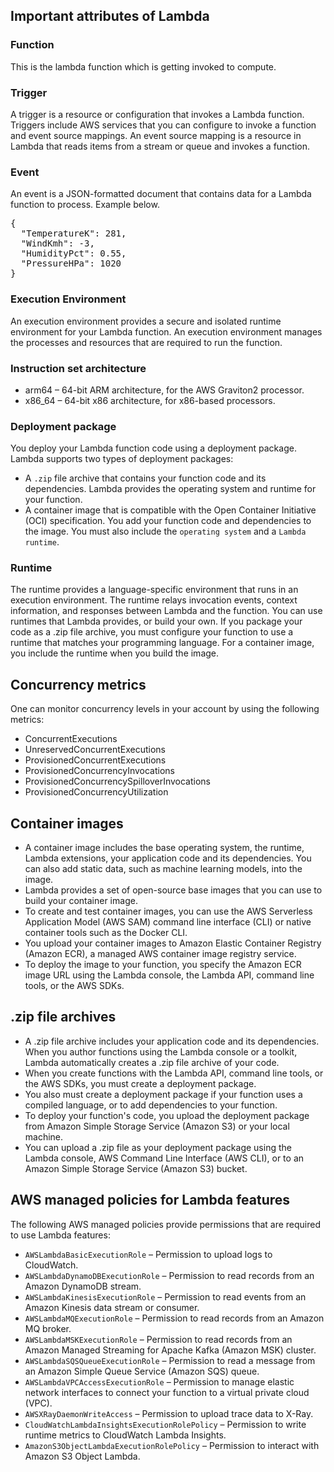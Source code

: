 ## Important attributes of Lambda

### Function
This is the lambda function which is getting invoked to compute.

### Trigger
A trigger is a resource or configuration that invokes a Lambda function. Triggers include AWS services that you can configure to invoke a function and event source mappings. An event source mapping is a resource in Lambda that reads items from a stream or queue and invokes a function.

### Event
An event is a JSON-formatted document that contains data for a Lambda function to process. Example below.

<pre>
{
  "TemperatureK": 281,
  "WindKmh": -3,
  "HumidityPct": 0.55,
  "PressureHPa": 1020
}
</pre>

### Execution Environment
An execution environment provides a secure and isolated runtime environment for your Lambda function.
An execution environment manages the processes and resources that are required to run the function.

### Instruction set architecture
* arm64 – 64-bit ARM architecture, for the AWS Graviton2 processor.
* x86_64 – 64-bit x86 architecture, for x86-based processors.

### Deployment package
You deploy your Lambda function code using a deployment package. Lambda supports two types of
deployment packages:

* A `.zip` file archive that contains your function code and its dependencies. Lambda provides the operating system and runtime for your function.
* A container image that is compatible with the Open Container Initiative (OCI) specification. You add your function code and dependencies to the image. You must also include the `operating system` and a `Lambda runtime`.

### Runtime
The runtime provides a language-specific environment that runs in an execution environment. The runtime relays invocation events, context information, and responses between Lambda and the function. You can use runtimes that Lambda provides, or build your own. If you package your code as a .zip file archive, you must configure your function to use a runtime that matches your programming language. For a container image, you include the runtime when you build the image.

## Concurrency metrics
One can monitor concurrency levels in your account by using the following metrics:

* ConcurrentExecutions
* UnreservedConcurrentExecutions
* ProvisionedConcurrentExecutions
* ProvisionedConcurrencyInvocations
* ProvisionedConcurrencySpilloverInvocations
* ProvisionedConcurrencyUtilization

## Container images

* A container image includes the base operating system, the runtime, Lambda extensions, your application code and its dependencies. You can also add static data, such as machine learning models, into the image.
* Lambda provides a set of open-source base images that you can use to build your container image.
* To create and test container images, you can use the AWS Serverless Application Model (AWS SAM) command line interface (CLI) or native container tools such as the Docker CLI.
* You upload your container images to Amazon Elastic Container Registry (Amazon ECR), a managed AWS container image registry service. 
* To deploy the image to your function, you specify the Amazon ECR image URL using the Lambda console, the Lambda API, command line tools, or the AWS SDKs.

## .zip file archives

* A .zip file archive includes your application code and its dependencies. When you author functions using
the Lambda console or a toolkit, Lambda automatically creates a .zip file archive of your code.
* When you create functions with the Lambda API, command line tools, or the AWS SDKs, you must create a deployment package.
* You also must create a deployment package if your function uses a compiled language, or to add dependencies to your function.
* To deploy your function's code, you upload the deployment package from Amazon Simple Storage Service (Amazon S3) or your local machine.
* You can upload a .zip file as your deployment package using the Lambda console, AWS Command Line Interface (AWS CLI), or to an Amazon Simple Storage Service (Amazon S3) bucket.

## AWS managed policies for Lambda features

The following AWS managed policies provide permissions that are required to use Lambda features:

* `AWSLambdaBasicExecutionRole` – Permission to upload logs to CloudWatch.
* `AWSLambdaDynamoDBExecutionRole` – Permission to read records from an Amazon DynamoDB stream.
* `AWSLambdaKinesisExecutionRole` – Permission to read events from an Amazon Kinesis data stream or consumer.
* `AWSLambdaMQExecutionRole` – Permission to read records from an Amazon MQ broker.
* `AWSLambdaMSKExecutionRole` – Permission to read records from an Amazon Managed Streaming for Apache Kafka (Amazon MSK) cluster.
* `AWSLambdaSQSQueueExecutionRole` – Permission to read a message from an Amazon Simple Queue Service (Amazon SQS) queue.
* `AWSLambdaVPCAccessExecutionRole` – Permission to manage elastic network interfaces to connect your function to a virtual private cloud (VPC).
* `AWSXRayDaemonWriteAccess` – Permission to upload trace data to X-Ray.
* `CloudWatchLambdaInsightsExecutionRolePolicy` – Permission to write runtime metrics to CloudWatch Lambda Insights.
* `AmazonS3ObjectLambdaExecutionRolePolicy` – Permission to interact with Amazon S3 Object Lambda.